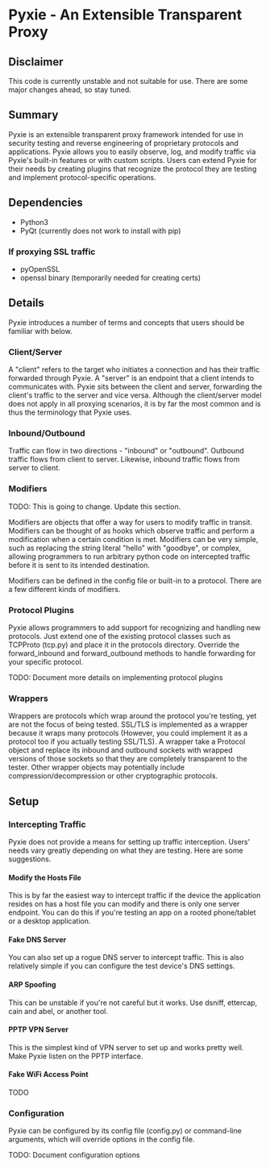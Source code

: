 # Pyxie - An Extensible Transparent Proxy

## Disclaimer

This code is currently unstable and not suitable for use. There are some major
changes ahead, so stay tuned.

## Summary

Pyxie is an extensible transparent proxy framework intended for use in security
testing and reverse engineering of proprietary protocols and applications.
Pyxie allows you to easily observe, log, and modify traffic via Pyxie's
built-in features or with custom scripts. Users can extend Pyxie for their
needs by creating plugins that recognize the protocol they are testing and
implement protocol-specific operations. 

## Dependencies

* Python3
* PyQt (currently does not work to install with pip)

### If proxying SSL traffic
* pyOpenSSL
* openssl binary (temporarily needed for creating certs)

## Details

Pyxie introduces a number of terms and concepts that users should be familiar
with below.

### Client/Server

A "client" refers to the target who initiates a connection and has their
traffic forwarded through Pyxie. A "server" is an endpoint that a client
intends to communicates with. Pyxie sits between the client and server,
forwarding the client's traffic to the server and vice versa. Although the
client/server model does not apply in all proxying scenarios, it is by far the
most common and is thus the terminology that Pyxie uses.

### Inbound/Outbound

Traffic can flow in two directions - "inbound" or "outbound". Outbound traffic
flows from client to server. Likewise, inbound traffic flows from server to
client.

### Modifiers

TODO: This is going to change. Update this section.

Modifiers are objects that offer a way for users to modify traffic in
transit. Modifiers can be thought of as hooks which observe traffic and
perform a modification when a certain condition is met. Modifiers can be
very simple, such as replacing the string literal "hello" with "goodbye", or
complex, allowing programmers to run arbitrary python code on intercepted
traffic before it is sent to its intended destination. 

Modifiers can be defined in the config file or built-in to a protocol. There
are a few different kinds of modifiers.

### Protocol Plugins

Pyxie allows programmers to add support for recognizing and handling new
protocols. Just extend one of the existing protocol classes such as TCPProto
(tcp.py) and place it in the protocols directory. Override the forward\_inbound
and forward\_outbound methods to handle forwarding for your specific protocol.

TODO: Document more details on implementing protocol plugins

### Wrappers

Wrappers are protocols which wrap around the protocol you're testing, yet
are not the focus of being tested. SSL/TLS is implemented as a wrapper
because it wraps many protocols (However, you could implement it as a
protocol too if you actually testing SSL/TLS). A wrapper take a Protocol
object and replace its inbound and outbound sockets with wrapped versions of
those sockets so that they are completely transparent to the tester. Other
wrapper objects may potentially include compression/decompression or other
cryptographic protocols.

## Setup

### Intercepting Traffic

Pyxie does not provide a means for setting up traffic interception. Users'
needs vary greatly depending on what they are testing. Here are some
suggestions.

#### Modify the Hosts File

This is by far the easiest way to intercept traffic if the device the
application resides on has a host file you can modify and there is only one
server endpoint. You can do this if you're testing an app on a rooted
phone/tablet or a desktop application.

#### Fake DNS Server

You can also set up a rogue DNS server to intercept traffic. This is also
relatively simple if you can configure the test device's DNS settings.

#### ARP Spoofing

This can be unstable if you're not careful but it works. Use dsniff,
ettercap, cain and abel, or another tool.

#### PPTP VPN Server

This is the simplest kind of VPN server to set up and works pretty well.
Make Pyxie listen on the PPTP interface.

#### Fake WiFi Access Point

TODO

### Configuration

Pyxie can be configured by its config file (config.py) or command-line
arguments, which will override options in the config file.

TODO: Document configuration options
